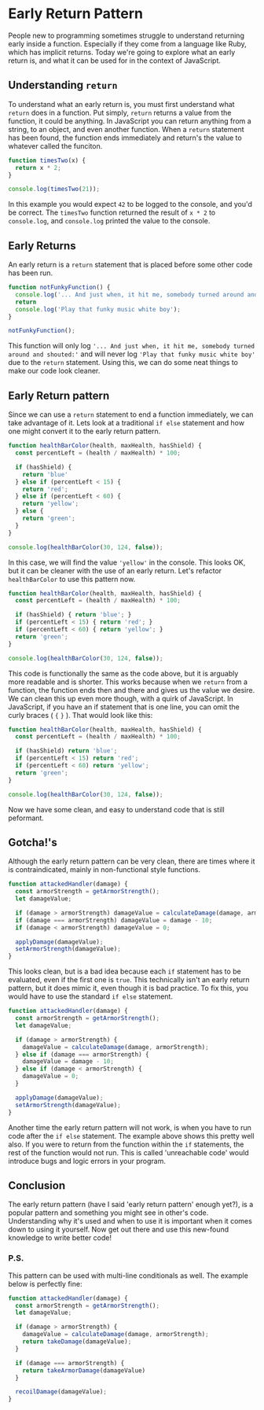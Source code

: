 # Early Return Pattern

People new to programming sometimes struggle to understand returning early inside a function. Especially if they come from a language like Ruby, which has implicit returns. Today we're going to explore what an early return is, and what it can be used for in the context of JavaScript.

## Understanding `return`

To understand what an early return is, you must first understand what `return` does in a function. Put simply, `return` returns a value from the function, it could be anything. In JavaScript you can return anything from a string, to an object, and even another function. When a `return` statement has been found, the function ends immediately and return's the value to whatever called the funciton.

~~~javascript
function timesTwo(x) {
  return x * 2;
}

console.log(timesTwo(21));
~~~

In this example you would expect `42` to be logged to the console, and you'd be correct. The `timesTwo` function returned the result of `x * 2` to `console.log`, and `console.log` printed the value to the console.


## Early Returns

An early return is a `return` statement that is placed before some other code has been run.

~~~javascript
function notFunkyFunction() {
  console.log('... And just when, it hit me, somebody turned around and shouted:')
  return
  console.log('Play that funky music white boy');
}

notFunkyFunction();
~~~

This function will only log `'... And just when, it hit me, somebody turned around and shouted:'` and will never log `'Play that funky music white boy'` due to the `return` statement. Using this, we can do some neat things to make our code look cleaner.

## Early Return pattern

Since we can use a `return` statement to end a function immediately, we can take advantage of it. Lets look at a traditional `if else` statement and how one might convert it to the early return pattern.

~~~javascript
function healthBarColor(health, maxHealth, hasShield) {
  const percentLeft = (health / maxHealth) * 100;

  if (hasShield) {
    return 'blue'
  } else if (percentLeft < 15) {
    return 'red';
  } else if (percentLeft < 60) {
    return 'yellow';
  } else {
    return 'green';
  }
}

console.log(healthBarColor(30, 124, false));
~~~

In this case, we will find the value `'yellow'` in the console. This looks OK, but it can be cleaner with the use of an early return. Let's refactor `healthBarColor` to use this pattern now.

~~~javascript
function healthBarColor(health, maxHealth, hasShield) {
  const percentLeft = (health / maxHealth) * 100;

  if (hasShield) { return 'blue'; }
  if (percentLeft < 15) { return 'red'; }
  if (percentLeft < 60) { return 'yellow'; }
  return 'green';
}

console.log(healthBarColor(30, 124, false));
~~~

This code is functionally the same as the code above, but it is arguably more readable and is shorter. This works because when we `return` from a function, the function ends then and there and gives us the value we desire. We can clean this up even more though, with a quirk of JavaScript. In JavaScript, if you have an if statement that is one line, you can omit the curly braces ( `{` `}` ). That would look like this:

~~~javascript
function healthBarColor(health, maxHealth, hasShield) {
  const percentLeft = (health / maxHealth) * 100;

  if (hasShield) return 'blue';
  if (percentLeft < 15) return 'red';
  if (percentLeft < 60) return 'yellow';
  return 'green';
}

console.log(healthBarColor(30, 124, false));
~~~

Now we have some clean, and easy to understand code that is still peformant.

## Gotcha!'s

Although the early return pattern can be very clean, there are times where it is contraindicated, mainly in non-functional style functions.

~~~javascript
function attackedHandler(damage) {
  const armorStrength = getArmorStrength();
  let damageValue;

  if (damage > armorStrength) damageValue = calculateDamage(damage, armorStrength);
  if (damage === armorStrength) damageValue = damage - 10;
  if (damage < armorStrength) damageValue = 0;

  applyDamage(damageValue);
  setArmorStrength(damageValue);
}
~~~

This looks clean, but is a bad idea because each `if` statement has to be evaluated, even if the first one is `true`. This technically isn't an early return pattern, but it does mimic it, even though it is bad practice. To fix this, you would have to use the standard `if else` statement.

~~~javascript
function attackedHandler(damage) {
  const armorStrength = getArmorStrength();
  let damageValue;

  if (damage > armorStrength) {
    damageValue = calculateDamage(damage, armorStrength);
  } else if (damage === armorStrength) {
    damageValue = damage - 10;
  } else if (damage < armorStrength) {
    damageValue = 0;
  }

  applyDamage(damageValue);
  setArmorStrength(damageValue);
}
~~~

Another time the early return pattern will not work, is when you have to run code after the `if else` statement. The example above shows this pretty well also. If you were to return from the function within the `if` statements, the rest of the function would not run. This is called 'unreachable code' would introduce bugs and logic errors in your program.

## Conclusion

The early return pattern (have I said 'early return pattern' enough yet?), is a popular pattern and something you might see in other's code. Understanding why it's used and when to use it is important when it comes down to using it yourself. Now get out there and use this new-found knowledge to write better code!

### P.S.

This pattern can be used with multi-line conditionals as well. The example below is perfectly fine:

~~~javascript
function attackedHandler(damage) {
  const armorStrength = getArmorStrength();
  let damageValue;

  if (damage > armorStrength) {
    damageValue = calculateDamage(damage, armorStrength);
    return takeDamage(damageValue);
  }

  if (damage === armorStrength) {
    return takeArmorDamage(damageValue)
  }

  recoilDamage(damageValue);
}
~~~